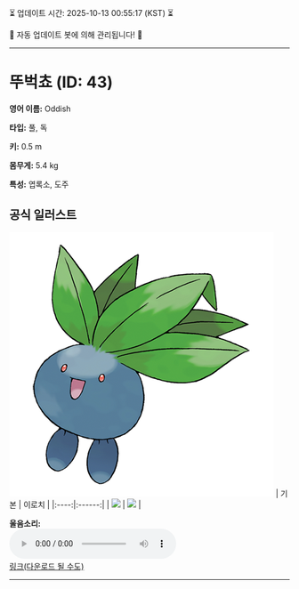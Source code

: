 
⏳ 업데이트 시간: 2025-10-13 00:55:17 (KST) ⏳

🤖 자동 업데이트 봇에 의해 관리됩니다! 🤖

---

# 뚜벅쵸 (ID: 43)
**영어 이름:** Oddish

**타입:** 풀, 독

**키:** 0.5 m

**몸무게:** 5.4 kg

**특성:** 엽록소, 도주

## 공식 일러스트
![](https://raw.githubusercontent.com/PokeAPI/sprites/master/sprites/pokemon/other/official-artwork/43.png)
| 기본 | 이로치 |
|:----:|:------:|
| <img src="http://play.pokemonshowdown.com/sprites/ani/oddish.gif" width="200"> | <img src="http://play.pokemonshowdown.com/sprites/ani-shiny/oddish.gif" width="200"> |

**울음소리:**<br><audio controls src="https://raw.githubusercontent.com/PokeAPI/cries/main/cries/pokemon/latest/43.ogg"></audio><br> [링크(다운로드 될 수도)](https://raw.githubusercontent.com/PokeAPI/cries/main/cries/pokemon/latest/43.ogg)


---
